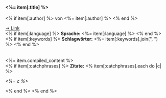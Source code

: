 #### <%= item[:title] %>

<% if item[:author] %>
von <%= item[:author] %>
<% end %>

<div class="row" >
  <div class="col-lg-2 col-md-2 col-xs-12" >
    <a href="<%= item[:url]%>">&rarr; Link</a>
  </div>

  <div class="col-lg-4 col-md-4 col-xs-12" >
    <% if item[:language] %>
      <b>Sprache:</b> <%= item[:language] %>
    <% end %>
  </div>

  <div class="col-lg-6 col-md-6 col-xs-12" >
    <% if item[:keywords] %>
      <b>Schlagwörter:</b> <%= item[:keywords].join(", ") %>
    <% end %>
  </div>
</div>

<br>
<br>

<div class="row" >
  <div class="col-lg-7 col-md-7 col-xs-12" >
    <%= item.compiled_content %>
  </div>

  <div class="col-lg-5 col-md-5 col-xs-12" >
    <% if item[:catchphrases] %>
      <b>Zitate:</b>
      <% item[:catchphrases].each do |c| %>
        <p><i><%= c %></i></p>
      <% end %>
    <% end %>
  </div>
</div>
